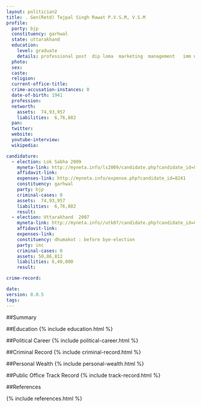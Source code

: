 ```yaml
---
layout: politician2
title: . Gen(Retd) Tejpal Singh Rawat P.V.S.M, V.S.M
profile: 
  party: bjp
  constituency: garhwal
  state: uttarakhand
  education: 
    level: graduate
    details: professional post  dip loma  marketing  management   imm new delhi
  photo: 
  sex: 
  caste: 
  religion: 
  current-office-title: 
  crime-accusation-instances: 0
  date-of-birth: 1941
  profession: 
  networth: 
    assets:  74,93,957
    liabilities:  6,76,882
  pan: 
  twitter: 
  website: 
  youtube-interview: 
  wikipedia: 

candidature: 
  - election: Lok Sabha 2009
    myneta-link: http://myneta.info/ls2009/candidate.php?candidate_id=8241
    affidavit-link: 
    expenses-link: http://myneta.info/expense.php?candidate_id=8241
    constituency: garhwal 
    party: bjp
    criminal-cases: 0
    assets:  74,93,957
    liabilities:  6,76,882
    result:  
  - election: Uttarakhand  2007
    myneta-link: http://myneta.info//utk07/candidate.php?candidate_id=83
    affidavit-link: 
    expenses-link: 
    constituency: dhumakot : before bye-election 
    party: inc
    criminal-cases: 0
    assets: 50,86,812
    liabilities: 6,40,000
    result:  

crime-record: 

date: 
version: 0.0.5
tags: 
---
```

##Summary


##Education
{% include education.html %}


##Political Career
{% include political-career.html %}


##Criminal Record
{% include criminal-record.html %}


##Personal Wealth
{% include personal-wealth.html %}


##Public Office Track Record
{% include track-record.html %}


##References


{% include references.html %}